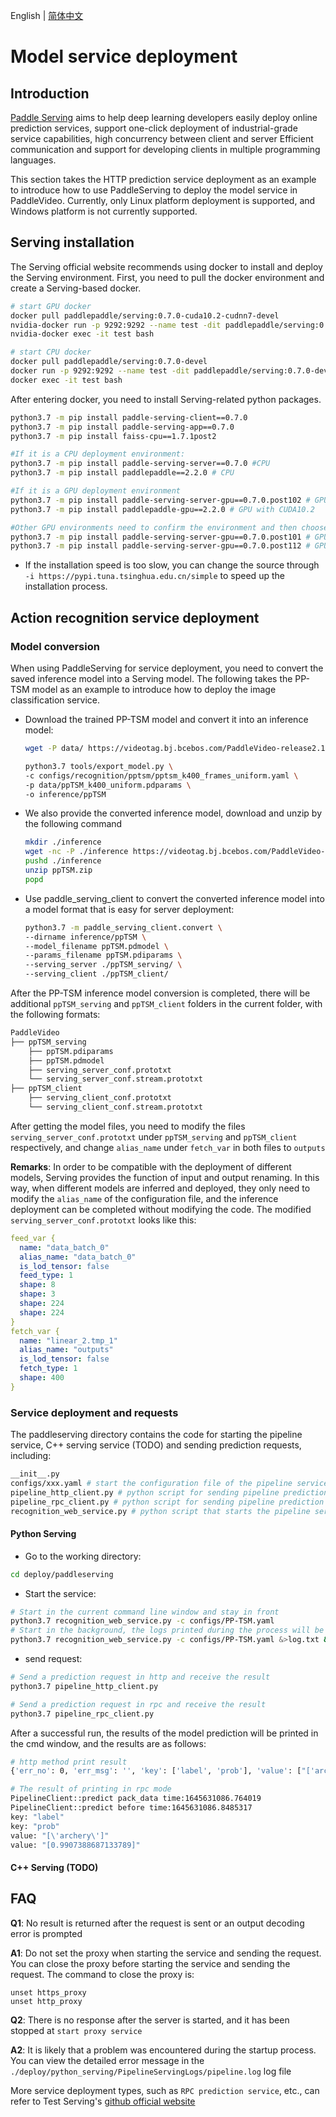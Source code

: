 English | [简体中文](./readme.md)
# Model service deployment

## Introduction

[Paddle Serving](https://github.com/PaddlePaddle/Serving) aims to help deep learning developers easily deploy online prediction services, support one-click deployment of industrial-grade service capabilities, high concurrency between client and server Efficient communication and support for developing clients in multiple programming languages.

This section takes the HTTP prediction service deployment as an example to introduce how to use PaddleServing to deploy the model service in PaddleVideo. Currently, only Linux platform deployment is supported, and Windows platform is not currently supported.

## Serving installation
The Serving official website recommends using docker to install and deploy the Serving environment. First, you need to pull the docker environment and create a Serving-based docker.

```bash
# start GPU docker
docker pull paddlepaddle/serving:0.7.0-cuda10.2-cudnn7-devel
nvidia-docker run -p 9292:9292 --name test -dit paddlepaddle/serving:0.7.0-cuda10.2-cudnn7-devel bash
nvidia-docker exec -it test bash

# start CPU docker
docker pull paddlepaddle/serving:0.7.0-devel
docker run -p 9292:9292 --name test -dit paddlepaddle/serving:0.7.0-devel bash
docker exec -it test bash
```

After entering docker, you need to install Serving-related python packages.
```bash
python3.7 -m pip install paddle-serving-client==0.7.0
python3.7 -m pip install paddle-serving-app==0.7.0
python3.7 -m pip install faiss-cpu==1.7.1post2

#If it is a CPU deployment environment:
python3.7 -m pip install paddle-serving-server==0.7.0 #CPU
python3.7 -m pip install paddlepaddle==2.2.0 # CPU

#If it is a GPU deployment environment
python3.7 -m pip install paddle-serving-server-gpu==0.7.0.post102 # GPU with CUDA10.2 + TensorRT6
python3.7 -m pip install paddlepaddle-gpu==2.2.0 # GPU with CUDA10.2

#Other GPU environments need to confirm the environment and then choose which one to execute
python3.7 -m pip install paddle-serving-server-gpu==0.7.0.post101 # GPU with CUDA10.1 + TensorRT6
python3.7 -m pip install paddle-serving-server-gpu==0.7.0.post112 # GPU with CUDA11.2 + TensorRT8
```

* If the installation speed is too slow, you can change the source through `-i https://pypi.tuna.tsinghua.edu.cn/simple` to speed up the installation process.

## Action recognition service deployment
### Model conversion
When using PaddleServing for service deployment, you need to convert the saved inference model into a Serving model. The following takes the PP-TSM model as an example to introduce how to deploy the image classification service.
- Download the trained PP-TSM model and convert it into an inference model:
  ```bash
  wget -P data/ https://videotag.bj.bcebos.com/PaddleVideo-release2.1/PPTSM/ppTSM_k400_uniform.pdparams

  python3.7 tools/export_model.py \
  -c configs/recognition/pptsm/pptsm_k400_frames_uniform.yaml \
  -p data/ppTSM_k400_uniform.pdparams \
  -o inference/ppTSM
  ```

- We also provide the converted inference model, download and unzip by the following command
  ```bash
  mkdir ./inference
  wget -nc -P ./inference https://videotag.bj.bcebos.com/PaddleVideo-release2.3/ppTSM.zip --no-check-certificate
  pushd ./inference
  unzip ppTSM.zip
  popd
  ```

- Use paddle_serving_client to convert the converted inference model into a model format that is easy for server deployment:
  ```bash
  python3.7 -m paddle_serving_client.convert \
  --dirname inference/ppTSM \
  --model_filename ppTSM.pdmodel \
  --params_filename ppTSM.pdiparams \
  --serving_server ./ppTSM_serving/ \
  --serving_client ./ppTSM_client/
  ```

After the PP-TSM inference model conversion is completed, there will be additional `ppTSM_serving` and `ppTSM_client` folders in the current folder, with the following formats:
  ```bash
  PaddleVideo
  ├── ppTSM_serving
      ├── ppTSM.pdiparams
      ├── ppTSM.pdmodel
      ├── serving_server_conf.prototxt
      └── serving_server_conf.stream.prototxt
  ├── ppTSM_client
      ├── serving_client_conf.prototxt
      └── serving_client_conf.stream.prototxt
  ```
After getting the model files, you need to modify the files `serving_server_conf.prototxt` under `ppTSM_serving` and `ppTSM_client` respectively, and change `alias_name` under `fetch_var` in both files to `outputs`

**Remarks**: In order to be compatible with the deployment of different models, Serving provides the function of input and output renaming. In this way, when different models are inferred and deployed, they only need to modify the `alias_name` of the configuration file, and the inference deployment can be completed without modifying the code.
The modified `serving_server_conf.prototxt` looks like this:

```yaml
feed_var {
  name: "data_batch_0"
  alias_name: "data_batch_0"
  is_lod_tensor: false
  feed_type: 1
  shape: 8
  shape: 3
  shape: 224
  shape: 224
}
fetch_var {
  name: "linear_2.tmp_1"
  alias_name: "outputs"
  is_lod_tensor: false
  fetch_type: 1
  shape: 400
}

```
### Service deployment and requests
The paddleserving directory contains the code for starting the pipeline service, C++ serving service (TODO) and sending prediction requests, including:
```bash
__init__.py
configs/xxx.yaml # start the configuration file of the pipeline service
pipeline_http_client.py # python script for sending pipeline prediction request via http
pipeline_rpc_client.py # python script for sending pipeline prediction request in rpc mode
recognition_web_service.py # python script that starts the pipeline server
```
#### Python Serving
- Go to the working directory:
```bash
cd deploy/paddleserving
```

- Start the service:
```bash
# Start in the current command line window and stay in front
python3.7 recognition_web_service.py -c configs/PP-TSM.yaml
# Start in the background, the logs printed during the process will be redirected and saved to log.txt
python3.7 recognition_web_service.py -c configs/PP-TSM.yaml &>log.txt &
```

- send request:
```bash
# Send a prediction request in http and receive the result
python3.7 pipeline_http_client.py

# Send a prediction request in rpc and receive the result
python3.7 pipeline_rpc_client.py
```
After a successful run, the results of the model prediction will be printed in the cmd window, and the results are as follows:

```bash
# http method print result
{'err_no': 0, 'err_msg': '', 'key': ['label', 'prob'], 'value': ["['archery']", '[0.9907388687133789]'], 'tensors ': []}

# The result of printing in rpc mode
PipelineClient::predict pack_data time:1645631086.764019
PipelineClient::predict before time:1645631086.8485317
key: "label"
key: "prob"
value: "[\'archery\']"
value: "[0.9907388687133789]"
```

#### C++ Serving (TODO)
## FAQ
**Q1**: No result is returned after the request is sent or an output decoding error is prompted

**A1**: Do not set the proxy when starting the service and sending the request. You can close the proxy before starting the service and sending the request. The command to close the proxy is:
```
unset https_proxy
unset http_proxy
```

**Q2**: There is no response after the server is started, and it has been stopped at `start proxy service`

**A2**: It is likely that a problem was encountered during the startup process. You can view the detailed error message in the `./deploy/python_serving/PipelineServingLogs/pipeline.log` log file

More service deployment types, such as `RPC prediction service`, etc., can refer to Test Serving's [github official website](https://github.com/PaddlePaddle/Serving/tree/v0.7.0/examples)
